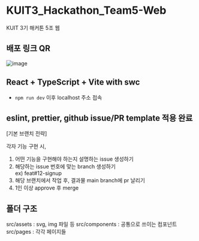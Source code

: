 # KUIT3_Hackathon_Team5-Web
KUIT 3기 해커톤 5조 웹

## 배포 링크 QR
![image](https://github.com/Konkuk-KUIT/KUIT3_Hackathon_Team5-Web/assets/67897841/7c3b9502-ee8f-47be-b313-7ccf0fd0b59c)


## React + TypeScript + Vite with swc
- `npm run dev` 이후 localhost 주소 접속


## eslint, prettier, github issue/PR template 적용 완료

[기본 브랜치 전략] 

각자 기능 구현 시,
1. 어떤 기능을 구현해야 하는지 설명하는 issue 생성하기  
2. 해당하는 issue 번호에 맞는 branch 생성하기  
  ex) feat#12-signup
3. 해당 브랜치에서 작업 후, 결과물 main branch에 pr 날리기  
4. 1인 이상 approve 후 merge


## 폴더 구조
src/assets : svg, img 파일 등
src/components : 공통으로 쓰이는 컴포넌트
src/pages : 각각 페이지들

